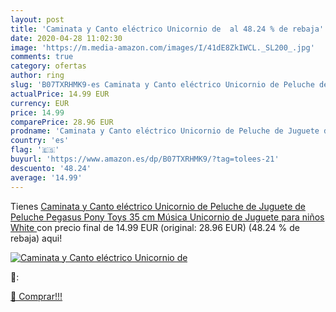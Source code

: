 ```yaml
---
layout: post
title: 'Caminata y Canto eléctrico Unicornio de  al 48.24 % de rebaja'
date: 2020-04-28 11:02:30
image: 'https://m.media-amazon.com/images/I/41dE8ZkIWCL._SL200_.jpg'
comments: true
category: ofertas
author: ring
slug: 'B07TXRHMK9-es Caminata y Canto eléctrico Unicornio de Peluche de Juguete de Peluche Pegasus Pony Toys 35 cm Música Unicornio de Juguete para niños  White '
actualPrice: 14.99 EUR
currency: EUR
price: 14.99
comparePrice: 28.96 EUR
prodname: 'Caminata y Canto eléctrico Unicornio de Peluche de Juguete de Peluche Pegasus Pony Toys 35 cm Música Unicornio de Juguete para niños  White '
country: 'es'
flag: '🇪🇸'
buyurl: 'https://www.amazon.es/dp/B07TXRHMK9/?tag=tolees-21'
descuento: '48.24'
average: '14.99'
---
```


Tienes [Caminata y Canto eléctrico Unicornio de Peluche de Juguete de Peluche Pegasus Pony Toys 35 cm Música Unicornio de Juguete para niños  White ](https://www.amazon.es/dp/B07TXRHMK9/?tag=tolees-21) con precio final de  14.99 EUR (original: 28.96 EUR) (48.24 %  de rebaja) aqui!

[![Caminata y Canto eléctrico Unicornio de ](https://m.media-amazon.com/images/I/41dE8ZkIWCL._SL200_.jpg)](https://www.amazon.es/dp/B07TXRHMK9/?tag=tolees-21)

🔎:


[🛒 Comprar!!!](https://www.amazon.es/dp/B07TXRHMK9/?tag=tolees-21)
